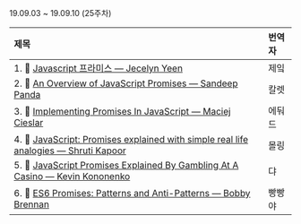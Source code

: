 19.09.03 ~ 19.09.10 (25주차)

|     제목     |    번역자    |
| :---------- | :--------- |
| 1. 📜 [Javascript 프라미스 — Jecelyn Yeen](https://github.com/Lee-hyuna/33-js-concepts-kr/wiki/javascript-promises-for-dummies) | 제잌 |
| 2. 📜 [An Overview of JavaScript Promises — Sandeep Panda](https://www.sitepoint.com/overview-javascript-promises/) | 칼렛 |
| 3. 📜 [Implementing Promises In JavaScript — Maciej Cieslar](https://www.freecodecamp.org/news/how-to-implement-promises-in-javascript-1ce2680a7f51/) | 에둬드 |
| 4. 📜 [JavaScript: Promises explained with simple real life analogies — Shruti Kapoor](https://github.com/Lee-hyuna/33-js-concepts-kr/wiki/JavaScript:-Promises-explained-with-simple-real-life-analogies) | 몰링 |
| 5. 📜 [ JavaScript Promises Explained By Gambling At A Casino — Kevin Kononenko](https://github.com/Lee-hyuna/33-js-concepts-kr/wiki/%EC%B9%B4%EC%A7%80%EB%85%B8-%EA%B2%8C%EC%9E%84%EB%B8%94%EC%9D%84-%ED%86%B5%ED%95%B4-%EC%84%A4%EB%AA%85%ED%95%98%EB%8A%94-Javascript-Promise) | 댜 |
| 6. 📜 [ES6 Promises: Patterns and Anti-Patterns — Bobby Brennan](https://medium.com/datafire-io/es6-promises-patterns-and-anti-patterns-bbb21a5d0918) | 빵빵야 |